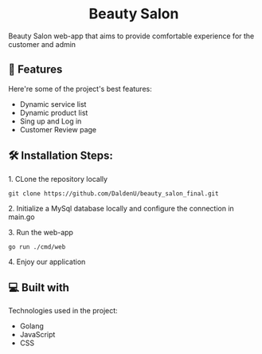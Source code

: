 <h1 align="center" id="title">Beauty Salon</h1>

<p id="description">Beauty Salon web-app that aims to provide comfortable experience for the customer and admin</p>

  
  
<h2>🧐 Features</h2>

Here're some of the project's best features:

*   Dynamic service list
*   Dynamic product list
*   Sing up and Log in
*   Customer Review page

<h2>🛠️ Installation Steps:</h2>

<p>1. CLone the repository locally</p>

```
git clone https://github.com/DaldenU/beauty_salon_final.git
```

<p>2. Initialize a MySql database locally and configure the connection in main.go</p>

<p>3. Run the web-app</p>

```
go run ./cmd/web
```

<p>4. Enjoy our application</p>

  
  
<h2>💻 Built with</h2>

Technologies used in the project:

*   Golang
*   JavaScript
*   CSS
